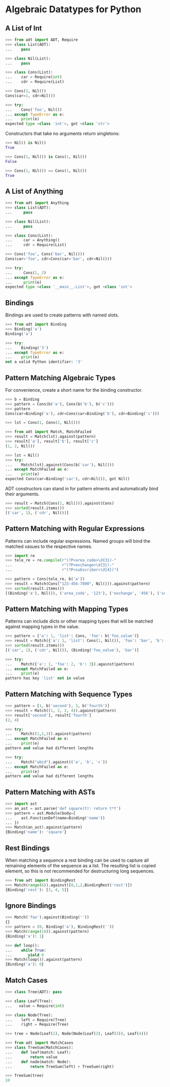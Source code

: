 Algebraic Datatypes for Python
==============================


A List of Int
-------------

```python
>>> from adt import ADT, Require
>>> class List(ADT):
...    pass

>>> class Nil(List):
...    pass

>>> class Cons(List):
...    car = Require(int)
...    cdr = Require(List)

>>> Cons(1, Nil())
Cons(car=1, cdr=Nil())

>>> try:
...    Cons('foo', Nil())
... except TypeError as e:
...    print(e)
expected type <class 'int'>, got <class 'str'>

```

Constructors that take no arguments return singletons:

```python
>>> Nil() is Nil()
True

>>> Cons(1, Nil()) is Cons(1, Nil())
False

>>> Cons(1, Nil()) == Cons(1, Nil())
True

```

A List of Anything
------------------
```python
>>> from adt import Anything
>>> class List(ADT):
...     pass

>>> class Nil(List):
...     pass

>>> class Cons(List):
...     car = Anything()
...     cdr = Require(List)

>>> Cons('foo', Cons('bar', Nil()))
Cons(car='foo', cdr=Cons(car='bar', cdr=Nil()))

>>> try:
...     Cons(1, 2)
... except TypeError as e:
...     print(e)
expected type <class '__main__.List'>, got <class 'int'>

```

Bindings
--------
Bindings are used to create patterns with named slots.

```python
>>> from adt import Binding
>>> Binding('a')
Binding('a')

>>> try:
...    Binding('3')
... except TypeError as e:
...    print(e)
not a valid Python identifier: '3'

```

Pattern Matching Algebraic Types
--------------------------------
For convenience, create a short name for the binding constructor.

```python
>>> b = Binding
>>> pattern = Cons(b('a'), Cons(b('b'), b('c')))
>>> pattern
Cons(car=Binding('a'), cdr=Cons(car=Binding('b'), cdr=Binding('c')))

>>> lst = Cons(1, Cons(2, Nil()))

>>> from adt import Match, MatchFailed
>>> result = Match(lst).against(pattern)
>>> result['a'], result['b'], result['c']
(1, 2, Nil())

>>> lst = Nil()
>>> try:
...    Match(lst).against(Cons(b('car'), Nil()))
... except MatchFailed as e:
...    print(e)
expected Cons(car=Binding('car'), cdr=Nil()), got Nil()

```

ADT constructors can stand in for pattern elments and
automatically bind their arguments.

```python
>>> result = Match(Cons(1, Nil())).against(Cons)
>>> sorted(result.items())
[('car', 1), ('cdr', Nil())]

```

Pattern Matching with Regular Expressions
-----------------------------------------
Patterns can include regular expressions. Named groups will
bind the matched vasues to the respective names.

```python
>>> import re
>>> tele_re = re.compile(r"(?P<area_code>\d{3})-"
...                      r"(?P<exchange>\d{3})-"
...                      r"(?P<subscriber>\d{4})")

>>> pattern = Cons(tele_re, b('a'))
>>> result = Match(Cons("123-456-7890", Nil())).against(pattern)
>>> sorted(result.items())
[(Binding('a'), Nil()), ('area_code', '123'), ('exchange', '456'), ('subscriber', '7890')]

```

Pattern Matching with Mapping Types
-----------------------------------
Patterns can include dicts or other mapping types that will
be matched against mapping types in the value.

```python
>>> pattern = {'a': 1, 'list': Cons, 'foo': b('foo_value')}
>>> result = Match({'a': 1, 'list': Cons(1, Nil()), 'foo': 'bar', 'b': 2}).against(pattern)
>>> sorted(result.items())
[('car', 1), ('cdr', Nil()), (Binding('foo_value'), 'bar')]

>>> try:
...    Match({'a': 1, 'foo': 2, 'b': 3}).against(pattern)
... except MatchFailed as e:
...    print(e)
pattern has key 'list' not in value

```

Pattern Matching with Sequence Types
------------------------------------

```python
>>> pattern = [1, b('second'), 3, b('fourth')]
>>> result = Match((1, 2, 3, 4)).against(pattern)
>>> result['second'], result['fourth']
(2, 4)

>>> try:
...    Match((1,2,3)).against(pattern)
... except MatchFailed as e:
...    print(e)
pattern and value had different lengths

>>> try:
...    Match("abcd").against(('a', 'b', 'c'))
... except MatchFailed as e:
...    print(e)
pattern and value had different lengths

```

Pattern Matching with ASTs
--------------------------

```python
>>> import ast
>>> an_ast = ast.parse('def square(t): return t*t')
>>> pattern = ast.Module(body=[
...    ast.FunctionDef(name=Binding('name'))
... ])
>>> Match(an_ast).against(pattern)
{Binding('name'): 'square'}

```

Rest Bindings
-------------
When matching a sequence a rest binding can be used to
capture all remaining elements of the sequence as a list.
The resulting list is copied element, so this is not recommended
for destructuring long sequences.

```python
>>> from adt import BindingRest
>>> Match(range(6)).against([0,1,2,BindingRest('rest')])
{Binding('rest'): [3, 4, 5]}

```

Ignore Bindings
--------------

```python
>>> Match('foo').against(Binding(''))
{}
>>> pattern = (0, Binding('a'), BindingRest(''))
>>> Match(range(10)).against(pattern)
{Binding('a'): 1}

>>> def loop():
...    while True:
...       yield 0
>>> Match(loop()).against(pattern)
{Binding('a'): 0}

```

Match Cases
-----------

```python
>>> class Tree(ADT): pass

>>> class Leaf(Tree):
...   value = Require(int)

>>> class Node(Tree):
...    left = Require(Tree)
...    right = Require(Tree)

>>> tree = Node(Leaf(1), Node(Node(Leaf(2), Leaf(3)), Leaf(4)))

>>> from adt import MatchCases
>>> class TreeSum(MatchCases):
...    def leaf(match: Leaf):
...        return value
...    def node(match: Node):
...        return TreeSum(left) + TreeSum(right)

>>> TreeSum(tree)
10

```
